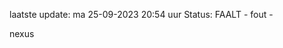 laatste update: 
ma 25-09-2023 20:54   uur 
Status: FAALT - fout - 
<div class="service R">nexus</div>